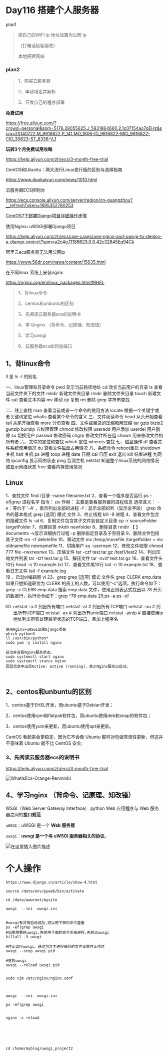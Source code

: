 # Day116 搭建个人服务器



plan1 

> 把自己的WiFi ip 地址设置为公网 ip  
>
> （打电话给客服改）
>
> 本地搭建网站







### plan2 

> 1、购买云服务器
>
> 2、申请域名并解析
>
> 3、开发自己的程序部署



**免费试用**

https://free.aliyun.com/?crowd=personal&spm=5176.28055625.J_5831864660.2.1c07154ao7qEHz&scm=20140722.M_9916822.P_141.MO_1806-ID_9916822-MID_9916822-CID_30623-ST_8336-V_1

**玩转3个月免费试用攻略**

https://help.aliyun.com/zh/ecs/3-month-free-trial



CentOS和Ubuntu：两大流行Linux发行版的区别与选择指南

https://www.duokaiyun.com/news/1010.html

云服务器ECS控制台

https://ecs.console.aliyun.com/server/region/cn-guangzhou?__refreshToken=1695352780253



[CentOS7下部署Django项目详细操作步骤](https://www.django.cn/article/show-4.html)



使用Nginx+uWSGI部署Django项目

https://help.aliyun.com/zh/ecs/use-cases/use-nginx-and-uwsgi-to-deploy-a-django-project?spm=a2c4g.11186623.0.0.42c32845Eq94Ck





阿里云ecs服务器无法用公网ip

https://www.56dr.com/news/content/15635.html





在不同linux  系统上安装nginx

https://nginx.org/en/linux_packages.html#RHEL







>
>
>1、背linux命令
>
>2、centos和unbuntu的区别
>
>3、先阅读云服务器ecs的说明书
>
>4、学习nginx  （背命令、记原理、知改错）
>
>5、学习uwsgi
>
>6、云服务器ecs如何加端口
>
>

## 1、背linux命令

ll 是 ls -l 的别名



一、linux管理和目录命令
pwd 显示当前路径地址
cd 改变当前用户的目录
ls 查看当前文件夹下的文件
mkdir  新建文件夹目录
rmdir  删除文件夹目录
touch  新建文件
cat    查看文本内容
mv     移动
cp	复制
rm	删除
grep	字符串查找

二、线上查找
man 查看当前或者一个命令的使用方法
locate 根据一个关键字或者关键词定位
whatis 查看某个命令的含义
三、文件阅读命令
head	从头开始查看
tail 	从尾开始查看
more	分页查看
四、文件或目录的压缩和解压缩
tar 
gzip
bizip2
gunzip
bunzip
五权限管理
chmod	修改权限
useradd	用户添加
userdel 用户删除
su	切换用户
passwd	修改密码
chgrp	修改文件所在组
chown	用来修改文件的所有者
六、文件的定位和查找
which  定位
whereis	查找
七、磁盘操作
df 查看文件系统使用情况
du 查看文件磁盘占用情况
八、系统命令
reboot重启
shutdown 关机
halt	关机
ps	进程
toop	进程
date	日期
cal	日历
exit	退出
kill	结束进程
九网络
ipconfig 显示网络状态
ping	监测主机
netstat	知道整个linux系统的网络情况或显示网络状态
free 查看内存使用情况

## Linux

1、查找文件
 find  /目录 -name filename.txt
2、查看一个程序是否运行   				ps         -ef|grep     进程名字
指令： ps
作用： 主要是查看服务器的进程信息
选项含义：
-e：等价于 ‘-A’ ，表示列出全部的进程
-f：显示全部的列（显示全字段）
grep 命令的基本格式			 grep [选项] 模式 文件
3、终止线程							kill  -9  进程
4、查看文件包含的隐藏文件    		ls  -al 
6、复制文件包含其子文件到自定义目录			cp 	 -r	sourceFolder   targetFolder
7、创建目录						mkdir	newfolder
8、删除目录					rmdir  【 】 documents    -v显示详细执行过程   -p 删除指定目录及子空目录
9、删除文件包括其子文件		rm 		-rf 		deletefile
10、移动文件 		mv  	/temp/movefile		/targetfolder 	+		mv  oldnamefile	newnamefile
11、切换用户 		su 	-usernam
12、修改文件权限		chmod	777   	file        -rwxrwxrwx
13、压缩文件		tar		-czf		test.tar.gz  	/test1/test2
14、列出压缩文件列表	tar 	-tzf	test.tar.g
15、解压文件			tar 	-xvzf		test.tar.gz
16、查看文件头10行		head		-n		10		example.txt
17、查看文件尾10行		tail			-n		10	example.txt
18、查看日志文件 			tail			-f		example.log 	
 19 、启动vi编辑器			vi
23、grep 		grep [选项] 模式 文件名	grep CLERK emp.data
如果只想知道职位为 CLERK 的员工的人数，可以使用“-c”选项，执行命令如下：grep -c CLERK emp.data
搜索 emp.data 文件，使用正则表达式找出以 78 开头的数据行，执行命令如下：grep ^78     emp.data
29.ps  -a     ps  -ef

30. netstat -a      # 列出所有端口
    netstat -at     # 列出所有TCP端口
    netstat -au    # 列出所有UDP端口
    netstat -ax    # 列出所有unix端口
    netstat -atnlp    # 直接使用ip地址列出所有处理监听状态的TCP端口，且加上程序名



```
使用Nginx+uWSGI部署Django项目
which python3 
ll /usr/bin/python*
sudo yum -y install nginx

启动并查看Nginx服务状态。
sudo systemctl start nginx  
sudo systemctl status nginx
回显信息中出现Active: active (running)，表示Nginx服务已启动。



```

## 2、centos和unbuntu的区别

1、centos基于EHEL开发，而ubuntu基于Debian开发；

2、centos使用rpm和flatpak软件包，而ubuntu使用deb和snap的软件包；

3、centos使用yum来更新，而ubuntu使用apt来更新。

CentOS 看起来会更稳定，因为它不会像 Ubuntu 那样对包做常规性更新，但这并不意味着 Ubuntu 就不比 CentOS 安全;



### 3、先阅读云服务器ecs的说明书

https://help.aliyun.com/zh/ecs/3-month-free-trial



![WhatIsEcs-Orange-Renminbi](images/p85840.png)



## 4、学习nginx  （背命令、记原理、知改错）

WSGI（Web Server Gateway Interface） python Web 应用程序与 Web 服务器之间的**接口规范**

`uWSGI`：uWSGI 是一个 **Web 服务器**

`uwsgi`：**uwsgi 是一个与 uWSGI 服务器相关的协议**。





![在这里插入图片描述](images/16d970d8540d445fa432b109238f8c07-16957170577462.png)







# 个人操作

```
https://www.django.cn/article/show-4.html

source /data/env/pyweb/bin/activate

cd /data/wwwroot/mysite

uwsgi  --ini  uwsgi.ini


#uwsgi有没有启动成功,可以用下面的命令查看
ps -ef|grep uwsgi
#如果想重启uwsgi,先使用下面的命令杀掉进程,再启动uwsgi
killall -9 uwsgi

#停止运行uwsgi，通过包含主进程编号的文件设置停止项目
uwsgi --stop uwsgi.pid

#重启uwsgi
uwsgi --reload uwsgi.pid


sudo vim /etc/nginx/nginx.conf



uwsgi  --ini  uwsgi.ini

ps -ef|grep uwsgi


nginx -s reload






cd /home/myblog/uwsgi_project2

```

